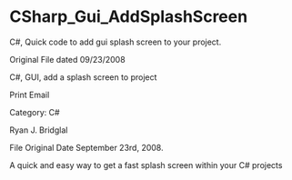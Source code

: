 CSharp_Gui_AddSplashScreen
==========================

C#, Quick code to add gui splash screen to your project.

Original File dated 09/23/2008

C#, GUI, add a splash screen to project

Print	 Email

Category: C#


Ryan J. Bridglal

File Original Date September 23rd, 2008.


A quick and easy way to get a fast splash screen within your C# projects
